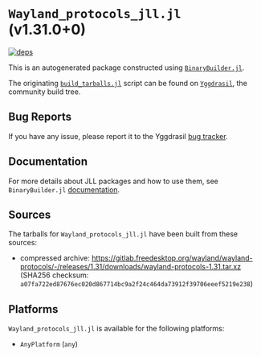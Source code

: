 # `Wayland_protocols_jll.jl` (v1.31.0+0)

[![deps](https://juliahub.com/docs/Wayland_protocols_jll/deps.svg)](https://juliahub.com/ui/Packages/Wayland_protocols_jll/FwDhI?page=2)

This is an autogenerated package constructed using [`BinaryBuilder.jl`](https://github.com/JuliaPackaging/BinaryBuilder.jl).

The originating [`build_tarballs.jl`](https://github.com/JuliaPackaging/Yggdrasil/blob/fbd66688f6324ce128a42409b1532bfcb0cbb48d/W/Wayland_protocols/build_tarballs.jl) script can be found on [`Yggdrasil`](https://github.com/JuliaPackaging/Yggdrasil/), the community build tree.

## Bug Reports

If you have any issue, please report it to the Yggdrasil [bug tracker](https://github.com/JuliaPackaging/Yggdrasil/issues).

## Documentation

For more details about JLL packages and how to use them, see `BinaryBuilder.jl` [documentation](https://docs.binarybuilder.org/stable/jll/).

## Sources

The tarballs for `Wayland_protocols_jll.jl` have been built from these sources:

* compressed archive: https://gitlab.freedesktop.org/wayland/wayland-protocols/-/releases/1.31/downloads/wayland-protocols-1.31.tar.xz (SHA256 checksum: `a07fa722ed87676ec020d867714bc9a2f24c464da73912f39706eeef5219e238`)

## Platforms

`Wayland_protocols_jll.jl` is available for the following platforms:

* `AnyPlatform` (`any`)

